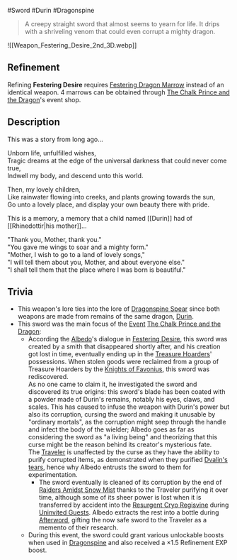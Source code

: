#Sword #Durin #Dragonspine 

> A creepy straight sword that almost seems to yearn for life. It drips with a shriveling venom that could even corrupt a mighty dragon.

![[Weapon_Festering_Desire_2nd_3D.webp]]



## Refinement

Refining **Festering Desire** requires [Festering Dragon Marrow](https://genshin-impact.fandom.com/wiki/Festering_Dragon_Marrow "Festering Dragon Marrow") instead of an identical weapon. 4 marrows can be obtained through [The Chalk Prince and the Dragon](https://genshin-impact.fandom.com/wiki/The_Chalk_Prince_and_the_Dragon "The Chalk Prince and the Dragon")'s event shop.

## Description

This was a story from long ago...

Unborn life, unfulfilled wishes,  
Tragic dreams at the edge of the universal darkness that could never come true,  
Indwell my body, and descend unto this world.

Then, my lovely children,  
Like rainwater flowing into creeks, and plants growing towards the sun,  
Go unto a lovely place, and display your own beauty there with pride.

This is a memory, a memory that a child named [[Durin]] had of [[Rhinedottir|his mother]]...

"Thank you, Mother, thank you."  
"You gave me wings to soar and a mighty form."  
"Mother, I wish to go to a land of lovely songs,"  
"I will tell them about you, Mother, and about everyone else."  
"I shall tell them that the place where I was born is beautiful."

## Trivia

-   This weapon's lore ties into the lore of [Dragonspine Spear](https://genshin-impact.fandom.com/wiki/Dragonspine_Spear "Dragonspine Spear") since both weapons are made from remains of the same dragon, [Durin](https://genshin-impact.fandom.com/wiki/Durin "Durin").
-   This sword was the main focus of the [Event](https://genshin-impact.fandom.com/wiki/Event "Event") [The Chalk Prince and the Dragon](https://genshin-impact.fandom.com/wiki/The_Chalk_Prince_and_the_Dragon "The Chalk Prince and the Dragon"):
    -   According the [Albedo](https://genshin-impact.fandom.com/wiki/Albedo "Albedo")'s dialogue in [Festering Desire](https://genshin-impact.fandom.com/wiki/Festering_Desire_(Quest) "Festering Desire (Quest)"), this sword was created by a smith that disappeared shortly after, and his creation got lost in time, eventually ending up in the [Treasure Hoarders](https://genshin-impact.fandom.com/wiki/Treasure_Hoarders "Treasure Hoarders")' possessions. When stolen goods were reclaimed from a group of Treasure Hoarders by the [Knights of Favonius](https://genshin-impact.fandom.com/wiki/Knights_of_Favonius "Knights of Favonius"), this sword was rediscovered.  
        As no one came to claim it, he investigated the sword and discovered its true origins: this sword's blade has been coated with a powder made of Durin's remains, notably his eyes, claws, and scales. This has caused to infuse the weapon with Durin's power but also its corruption, cursing the sword and making it unusable by "ordinary mortals", as the corruption might seep through the handle and infect the body of the wielder; Albedo goes as far as considering the sword as "a living being" and theorizing that this curse might be the reason behind its creator's mysterious fate.  
        The [Traveler](https://genshin-impact.fandom.com/wiki/Traveler "Traveler") is unaffected by the curse as they have the ability to purify corrupted items, as demonstrated when they purified [Dvalin's tears](https://genshin-impact.fandom.com/wiki/Teardrop_Crystal "Teardrop Crystal"), hence why Albedo entrusts the sword to them for experimentation.
        -   The sword eventually is cleaned of its corruption by the end of [Raiders Amidst Snow Mist](https://genshin-impact.fandom.com/wiki/Raiders_Amidst_Snow_Mist "Raiders Amidst Snow Mist") thanks to the Traveler purifying it over time, although some of its sheer power is lost when it is transferred by accident into the [Resurgent Cryo Regisvine](https://genshin-impact.fandom.com/wiki/Resurgent_Cryo_Regisvine "Resurgent Cryo Regisvine") during [Uninvited Guests](https://genshin-impact.fandom.com/wiki/Uninvited_Guests "Uninvited Guests"). Albedo extracts the rest into a bottle during [Afterword](https://genshin-impact.fandom.com/wiki/Afterword "Afterword"), gifting the now safe sword to the Traveler as a memento of their research.
    -   During this event, the sword could grant various unlockable boosts when used in [Dragonspine](https://genshin-impact.fandom.com/wiki/Dragonspine "Dragonspine") and also received a ×1.5 Refinement EXP boost.